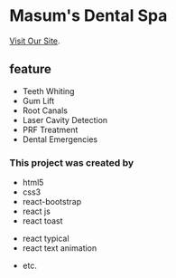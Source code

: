 # Masum's Dental Spa

[Visit Our Site](https://masums-dental-spa.web.app/).

## feature

- Teeth Whiting
- Gum Lift
- Root Canals
- Laser Cavity Detection
- PRF Treatment
- Dental Emergencies

### This project was created by

- html5
- css3
- react-bootstrap
- react js
- react toast

* react typical
* react text animation

- etc.
